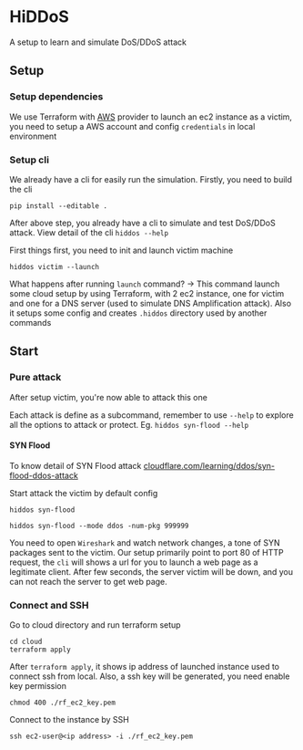 # HiDDoS

A setup to learn and simulate DoS/DDoS attack

## Setup

### Setup dependencies

We use Terraform with [AWS](https://docs.aws.amazon.com/) provider to launch an ec2 instance as a victim, you need to setup a AWS account and config `credentials` in local environment

### Setup cli

We already have a cli for easily run the simulation. Firstly, you need to build the cli

```shell
pip install --editable .
```

After above step, you already have a cli to simulate and test DoS/DDoS attack. View detail of the cli `hiddos --help`

First things first, you need to init and launch victim machine

```shell
hiddos victim --launch
```

What happens after running `launch` command?
-> This command launch some cloud setup by using Terraform, with 2 ec2 instance, one for victim and one for a DNS server (used to simulate DNS Amplification attack). Also it setups some config and creates `.hiddos` directory used by another commands

## Start

### Pure attack

After setup victim, you're now able to attack this one

Each attack is define as a subcommand, remember to use `--help` to explore all the options to attack or protect. Eg. `hiddos syn-flood --help`

#### SYN Flood

To know detail of SYN Flood attack [cloudflare.com/learning/ddos/syn-flood-ddos-attack](https://www.cloudflare.com/learning/ddos/syn-flood-ddos-attack/)

Start attack the victim by default config

```shell
hiddos syn-flood
```

```shell
hiddos syn-flood --mode ddos -num-pkg 999999
```

You need to open `Wireshark` and watch network changes, a tone of SYN packages sent to the victim. Our setup primarily point to port 80 of HTTP request, the `cli` will shows a url for you to launch a web page as a legitimate client. After few seconds, the server victim will be down, and you can not reach the server to get web page.

### Connect and SSH

Go to cloud directory and run terraform setup

```shell
cd cloud
terraform apply
```

After `terraform apply`, it shows ip address of launched instance used to connect ssh from local. Also, a ssh key will be generated, you need enable key permission

```shell
chmod 400 ./rf_ec2_key.pem
```

Connect to the instance by SSH

```shell
ssh ec2-user@<ip address> -i ./rf_ec2_key.pem
```
